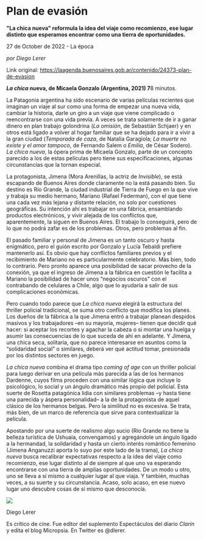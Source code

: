 # Plan de evasión

**"La chica nueva" reformula la idea del viaje como recomienzo, ese lugar distinto que esperamos encontrar como una tierra de oportunidades.**

27 de October de 2022 - La época

_por Diego Lerer_

Link original: https://laagenda.buenosaires.gob.ar/contenido/24373-plan-de-evasion



*****La chica nu***eva, de Micaela Gonzalo (Argentina, 2021) 7**8 minutos.




La Patagonia argentina ha sido escenario de varias películas recientes que imaginan un viaje al sur como una forma de empezar una nueva vida, cambiar la historia, darle un giro a un viaje que viene complicado o reencontrarse con una vida previa. A veces se trata solamente de ir a ganar dinero en plan trabajo golondrina (*La omisión*, de Sebastián Schjaer) y en otros está ligado a volver al hogar familiar que se ha dejado para ir a vivir a la gran ciudad (*Temporada de caza*, de Natalia Garagiola; *La muerte no existe y el amor tampoco*, de Fernando Salem o *Emilia*, de César Sodero). *La chica nueva*, la ópera prima de Micaela Gonzalo, parte de un concepto parecido a los de estas películas pero tiene sus especificaciones, algunas circunstancias que la tornan especial.




La protagonista, Jimena (Mora Arenillas, la actriz de *Invisible*), se está escapando de Buenos Aires donde claramente no la está pasando bien. Su destino es Río Grande, la ciudad industrial de Tierra de Fuego en la que vive y trabaja su medio hermano, Mariano (Rafael Federman), con el que tiene una cada vez más lejana y distante relación, no solo por cuestiones geográficas. Su intención ahí es trabajar en una fábrica, ensamblando productos electrónicos, y vivir alejada de los conflictos que, aparentemente, la siguen en Buenos Aires. El trabajo lo conseguirá, pero de lo que no podrá zafar es de los problemas. Otros, pero problemas al fin.




El pasado familiar y personal de Jimena es un tanto oscuro y hasta enigmático, pero el guión escrito por Gonzalo y Lucía Tebaldi prefiere mantenerlo así. Es obvio que hay conflictos familiares previos y el recibimiento de Mariano no es particularmente celebratorio. Más bien, todo lo contrario. Pero pronto aparece una posibilidad de sacar provecho de la conexión, ya que el ingreso de Jimena a la fábrica en cuestión le facilita a Mariano la posibilidad de hacer unos “negocios oscuros” con el contrabando de celulares a Chile, algo que lo ayudaría a salir de sus complicaciones económicas.




Pero cuando todo parece que *La chica nueva* elegirá la estructura del thriller policial tradicional, se suma otro conflicto que modifica los planes. Los dueños de la fábrica a la que Jimena entró a trabajar planean despidos masivos y los trabajadores –en su mayoría, mujeres– tienen que decidir qué hacer: si aceptar los recortes y agachar la cabeza o si montar una huelga y asumir las consecuencias de lo que suceda de ahí en adelante. Y Jimena, una chica seca, solitaria, que no parece interesarse en asuntos como la “solidaridad social” o similares, deberá ver qué actitud tomar, presionada por los distintos sectores en juego.




*La chica nueva* combina el drama tipo *coming of age* con un thriller policial para luego derivar en una película más parecida a las de los hermanos Dardenne, cuyos films proceden con una similar lógica que incluye lo psicológico, lo social y un ángulo dramático más propio del policial. Esta suerte de Rosetta patagónica lidia con similares problemas –y hasta tiene una parecida y áspera personalidad– a la de la protagonista de aquel clásico de los hermanos belgas. Pero la similitud no es excesiva. Se trata, más bien, de un marco de referencia que sirve para contextualizar la película.




Apostando por una suerte de realismo algo sucio (Río Grande no tiene la belleza turística de Ushuaia, convengamos) y agregándole un ángulo ligado a la hermandad, la solidaridad y hasta un cierto interés romántico femenino (Jimena Anganuzzi aporta lo suyo por este lado de la trama), *La chica nueva* busca recalibrar expectativas respecto a la idea del viaje como recomienzo, ese lugar distinto al de siempre al que uno va esperando encontrarse con una tierra de amplias oportunidades. De un modo u otro, uno se lleva a sí mismo a cualquier lugar al que viaja. Y también, muchas veces, a su suerte y su circunstancia. Acaso, solo acaso, en ese nuevo lugar uno descubre cosas de sí mismo que desconocía.




[![](https://img.youtube.com/vi/COCRqarKyb0/0.jpg)](https://www.youtube.com/watch?v=COCRqarKyb0)




Diego Lerer




Es crítico de cine. Fue editor del suplemento Espectáculos del diario *Clarín* y edita el blog Micropsia. En Twitter es @dlerer.



